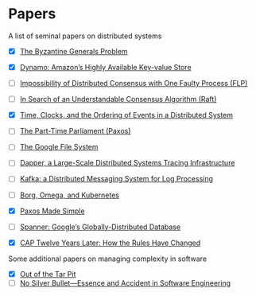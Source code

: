 # Papers

A list of seminal papers on distributed systems

- [x] [The Byzantine Generals Problem](papers/byzantine_generals_problem.pdf)
- [x] [Dynamo: Amazon’s Highly Available Key-value Store](papers/dynamo.pdf)
- [ ] [Impossibility of Distributed Consensus with One Faulty Process (FLP)](papers/flp_impossibility.pdf)
- [ ] [In Search of an Understandable Consensus Algorithm (Raft)](papers/raft.pdf)
- [x] [Time, Clocks, and the Ordering of Events in a Distributed System](papers/time_clocks.pdf)
- [ ] [The Part-Time Parliament (Paxos)](papers/paxos.pdf)
- [ ] [The Google File System](papers/google_file_system.pdf)
- [ ] [Dapper, a Large-Scale Distributed Systems Tracing Infrastructure](papers/dapper.pdf)
- [ ] [Kafka: a Distributed Messaging System for Log Processing](papers/kafka.pdf)
- [ ] [Borg, Omega, and Kubernetes](papers/borg_omega_kubernetes.pdf)
- [x] [Paxos Made Simple](papers/paxos_made_simple.pdf)
- [ ] [Spanner: Google’s Globally-Distributed Database](papers/spanner.pdf)
- [x] [CAP Twelve Years Later: How the Rules Have Changed](papers/cap_twelve_years_later_how_the_rules_have_changed.pdf)


Some additional papers on managing complexity in software

- [x] [Out of the Tar Pit](papers/tar_pit.pdf)
- [ ] [No Silver Bullet—Essence and Accident in Software Engineering](papers/no_silver_bullet.pdf)
